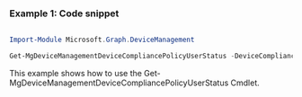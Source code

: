 ### Example 1: Code snippet

```powershell

Import-Module Microsoft.Graph.DeviceManagement

Get-MgDeviceManagementDeviceCompliancePolicyUserStatus -DeviceCompliancePolicyId $deviceCompliancePolicyId

```
This example shows how to use the Get-MgDeviceManagementDeviceCompliancePolicyUserStatus Cmdlet.

